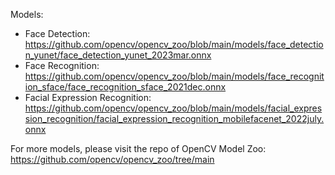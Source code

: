 Models:

- Face Detection: https://github.com/opencv/opencv_zoo/blob/main/models/face_detection_yunet/face_detection_yunet_2023mar.onnx
- Face Recognition: https://github.com/opencv/opencv_zoo/blob/main/models/face_recognition_sface/face_recognition_sface_2021dec.onnx
- Facial Expression Recognition: https://github.com/opencv/opencv_zoo/blob/main/models/facial_expression_recognition/facial_expression_recognition_mobilefacenet_2022july.onnx

For more models, please visit the repo of OpenCV Model Zoo: https://github.com/opencv/opencv_zoo/tree/main
